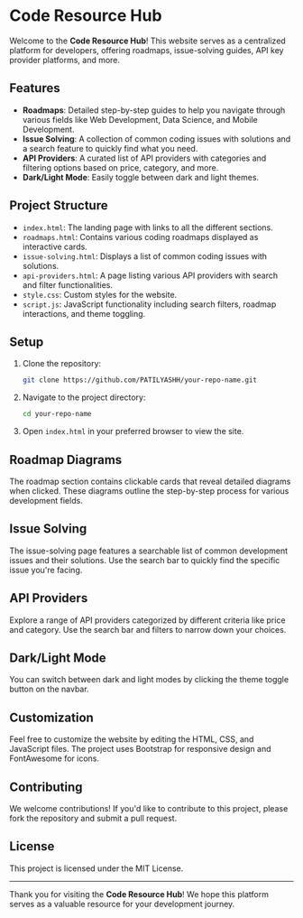 
# Code Resource Hub

Welcome to the **Code Resource Hub**! This website serves as a centralized platform for developers, offering roadmaps, issue-solving guides, API key provider platforms, and more.

## Features

- **Roadmaps**: Detailed step-by-step guides to help you navigate through various fields like Web Development, Data Science, and Mobile Development.
- **Issue Solving**: A collection of common coding issues with solutions and a search feature to quickly find what you need.
- **API Providers**: A curated list of API providers with categories and filtering options based on price, category, and more.
- **Dark/Light Mode**: Easily toggle between dark and light themes.

## Project Structure

- `index.html`: The landing page with links to all the different sections.
- `roadmaps.html`: Contains various coding roadmaps displayed as interactive cards.
- `issue-solving.html`: Displays a list of common coding issues with solutions.
- `api-providers.html`: A page listing various API providers with search and filter functionalities.
- `style.css`: Custom styles for the website.
- `script.js`: JavaScript functionality including search filters, roadmap interactions, and theme toggling.

## Setup

1. Clone the repository:
   ```bash
   git clone https://github.com/PATILYASHH/your-repo-name.git
   ```
2. Navigate to the project directory:
   ```bash
   cd your-repo-name
   ```
3. Open `index.html` in your preferred browser to view the site.

## Roadmap Diagrams

The roadmap section contains clickable cards that reveal detailed diagrams when clicked. These diagrams outline the step-by-step process for various development fields.

## Issue Solving

The issue-solving page features a searchable list of common development issues and their solutions. Use the search bar to quickly find the specific issue you're facing.

## API Providers

Explore a range of API providers categorized by different criteria like price and category. Use the search bar and filters to narrow down your choices.

## Dark/Light Mode

You can switch between dark and light modes by clicking the theme toggle button on the navbar.

## Customization

Feel free to customize the website by editing the HTML, CSS, and JavaScript files. The project uses Bootstrap for responsive design and FontAwesome for icons.

## Contributing

We welcome contributions! If you'd like to contribute to this project, please fork the repository and submit a pull request.

## License

This project is licensed under the MIT License.

---

Thank you for visiting the **Code Resource Hub**! We hope this platform serves as a valuable resource for your development journey.


